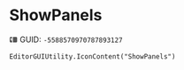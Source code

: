 # ShowPanels
![](/img/ShowPanels.png)
GUID: `-5588570970787893127`
```
EditorGUIUtility.IconContent("ShowPanels")
```
